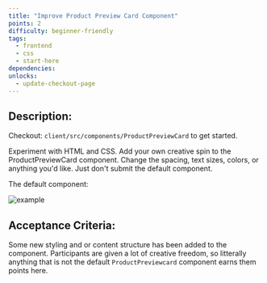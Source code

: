 ```yaml
---
title: "Improve Product Preview Card Component"
points: 2
difficulty: beginner-friendly
tags:
  - frontend
  - css
  - start-here
dependencies:
unlocks:
  - update-checkout-page
---
```


## Description:

Checkout: `client/src/components/ProductPreviewCard` to get started.

Experiment with HTML and CSS. Add your own creative spin to the ProductPreviewCard component. Change the spacing, text sizes, colors, or anything you'd like. Just don't submit the default component.

The default component:

![example](https://i.imgur.com/jnJFlG8.png)

## Acceptance Criteria:

Some new styling and or content structure has been added to the component. Participants are given a lot of creative freedom, so litterally anything that is not the default `ProductPreviewcard` component earns them points here.
